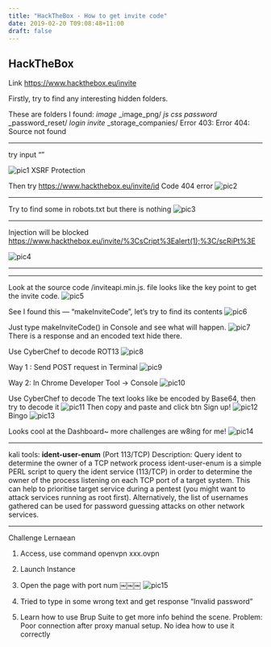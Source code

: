 ```yaml
---
title: "HackTheBox - How to get invite code"
date: 2019-02-20 T09:08:48+11:00
draft: false
---
```


## HackTheBox

Link https://www.hackthebox.eu/invite

Firstly, try to find any interesting hidden folders.

These are folders I found: 
_image_
_image_png/
_js_
_css_
_password_
_password_reset/
_login_
_invite_
_storage_companies/
Error 403: 
Error 404: Source not found
- - - -

try input “”


![pic1](htf-xsrf.png)
XSRF Protection

Then try https://www.hackthebox.eu/invite/id 
Code 404 error
![pic2](htf-404.png)

- - - -
Try to find some in robots.txt but there is nothing
![pic3](htf-robot.png)

- - - -
Injection will be blocked 
https://www.hackthebox.eu/invite/%3CsCript%3Ealert(1);%3C/scRiPt%3E

![pic4](htf-injection.png)
- - - -
- - - -
Look at the source code
/inviteapi.min.js. file looks like the key point to get the invite code.
![pic5](htf-inviteapi.png)

See I found this — “makeInviteCode”, let’s try to find its contents
![pic6](htb-MICode.png)

Just type makeInviteCode() in Console and see what will happen.
![pic7](htf-Console.png)
There is a response and an encoded text hide there. 

Use CyberChef to decode ROT13
![pic8](htf-cyberchef.png)

Way 1 : Send POST request in Terminal
![pic9](htf-POST.png)

Way 2: In Chrome Developer Tool -> Console
![pic10](htf-way2.png)

Use CyberChef to decode
The text looks like be encoded by Base64, then try to decode it
![pic11](htf-cyberchef2.png)
Then copy and paste and click btn Sign up!
![pic12](htb-signup.png)
Bingo
![pic13](htb-bingo.png)

Looks cool at the Dashboard~ more challenges are w8ing for me!
![pic14](htb-inside.png)
- - - -

kali tools: 
**ident-user-enum**  (Port 113/TCP)
Description: Query ident to determine the owner of a TCP network process
  ident-user-enum is a simple PERL script to query the ident service (113/TCP)
  in order to determine the owner of the process listening on each TCP port of a target system.
  This can help to prioritise target service during a pentest (you might want
  to attack services running as root first).
  Alternatively, the list of usernames gathered can be used for password
  guessing attacks on other network services.
- - - -
Challenge Lernaean
1. Access, use command openvpn xxx.ovpn
2. Launch Instance
3. Open the page with port num
￼￼￼
![pic15](l.png)

4. Tried to type in some wrong text and get response “Invalid password”
5. Learn how to use Brup Suite to get more info behind the scene. 
Problem: Poor connection after proxy manual setup.
		No idea how to use it correctly

